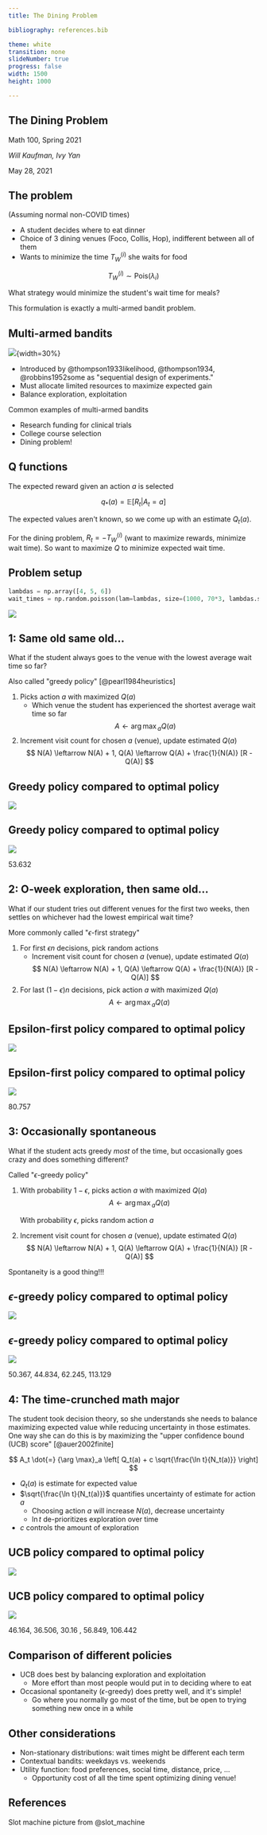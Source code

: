 ```yaml
---
title: The Dining Problem

bibliography: references.bib

theme: white
transition: none
slideNumber: true
progress: false
width: 1500
height: 1000

---
```


## The Dining Problem

<style>
.reveal h1, .reveal h2, .reveal h3, .reveal h4, .reveal h5 {
  text-transform: none;
}
</style>

Math 100, Spring 2021

_Will Kaufman, Ivy Yan_

May 28, 2021


<!-- ```python
import numpy as np
import matplotlib.pyplot as plt
```


```python
plt.rcParams['figure.dpi'] = 150  # 72
``` -->

## The problem

(Assuming normal non-COVID times)

- A student decides where to eat dinner
- Choice of 3 dining venues (Foco, Collis, Hop), indifferent between all of them
- Wants to minimize the time $T_W^{(i)}$ she waits for food

$$
T_W^{(i)} \sim \text{Pois}(\lambda_i)
$$

What strategy would minimize the student's wait time for meals?

This formulation is exactly a multi-armed bandit problem.

## Multi-armed bandits

![](graphics/slot-machine.jpg){width=30%}

- Introduced by @thompson1933likelihood, @thompson1934, @robbins1952some as "sequential design of experiments."
- Must allocate limited resources to maximize expected gain
- Balance exploration, exploitation

Common examples of multi-armed bandits

- Research funding for clinical trials
- College course selection
- Dining problem!

<!-- # Multi-armed bandit formulation

TODO fill this in -->

## Q functions

The expected reward given an action $a$ is selected

$$
q_*(a) = \mathbb{E}[R_t | A_t = a]
$$

The expected values aren't known, so we come up with an estimate $Q_t(a)$.

For the dining problem, $R_t = -T_W^{(i)}$ (want to maximize rewards, minimize wait time). So want to maximize $Q$ to minimize expected wait time.

## Problem setup


```python
lambdas = np.array([4, 5, 6])
wait_times = np.random.poisson(lam=lambdas, size=(1000, 70*3, lambdas.size))
```


<!-- ```python
plt.plot(wait_times[0, :, 0], marker='o', linestyle='none', alpha=.5, label='Foco')
plt.plot(wait_times[0, :, 1], marker='o', linestyle='none', alpha=.5, label='Hop')
plt.plot(wait_times[0, :, 2], marker='o', linestyle='none', alpha=.5, label='Collis')
plt.legend()
plt.title('Wait times (simulation 0)')
plt.xlabel('Day')
plt.ylabel('Wait time (minutes)')

plt.show()
``` -->


    
![](output_10_0.png)
    


## 1: Same old same old...

What if the student always goes to the venue with the lowest average wait time so far?

Also called "greedy policy" [@pearl1984heuristics]

1. Picks action $a$ with maximized $Q(a)$
    - Which venue the student has experienced the shortest average wait time so far
    $$
    A \leftarrow {\arg \max}_a Q(a)
    $$
2. Increment visit count for chosen $a$ (venue), update estimated $Q(a)$
    $$
    N(A) \leftarrow N(A) + 1, Q(A) \leftarrow Q(A)  + \frac{1}{N(A)} [R - Q(A)]
    $$



<!-- ```python
chosen_wait_times = np.zeros((wait_times.shape[0], 70*3))
extra_time = np.zeros((wait_times.shape[0], 70*3))
```


```python
for _ in range(wait_times.shape[0]):
    N = np.zeros((3,))
    Q_estimate = np.zeros((3,))
    actions = np.zeros((wait_times.shape[1],), dtype=int)
    for i in range(wait_times.shape[1]):
        a = Q_estimate.argmin()
        actions[i] = a
        w = wait_times[_, i, a]
        chosen_wait_times[_, i] = w
        N[a] += 1
        Q_estimate[a] = Q_estimate[a] + 1/N[a]*(w - Q_estimate[a])
    extra_time[_, :] = chosen_wait_times[_, :] - wait_times[_, :, lambdas.argmin()]
```


```python
plt.plot(extra_time.cumsum(axis=1).T, color='k', alpha=.1)
plt.xlabel('Day')
plt.ylabel('Cumulative extra time waited vs. optimal policy')
plt.show()
``` -->


## Greedy policy compared to optimal policy

    
![](output_14_0.png)
    

## Greedy policy compared to optimal policy

<!-- ```python
plt.plot(extra_time.cumsum(axis=1).mean(axis=0), color='k')
plt.xlabel('Day')
plt.ylabel('Cumulative extra time waited vs. optimal policy')
plt.title('Mean cumulative time waited for 100 simulations')
plt.show()
``` -->


    
![](output_15_0.png)
    




<!-- ```python
extra_time.sum(axis=1).mean()
``` -->


53.632





## 2: O-week exploration, then same old...

What if our student tries out different venues for the first two weeks, then settles on whichever had the lowest empirical wait time?

More commonly called "$\epsilon$-first strategy"

1. For first $\epsilon n$ decisions, pick random actions
    - Increment visit count for chosen $a$ (venue), update estimated $Q(a)$
    $$
    N(A) \leftarrow N(A) + 1, Q(A) \leftarrow Q(A)  + \frac{1}{N(A)} [R - Q(A)]
    $$
2. For last $(1-\epsilon)n$ decisions, pick action $a$ with maximized $Q(a)$
    $$
    A \leftarrow {\arg \max}_a Q(a)
    $$



<!-- ```python
chosen_wait_times = np.zeros((wait_times.shape[0], 70*3))
extra_time = np.zeros((wait_times.shape[0], 70*3))
```


```python
for _ in range(wait_times.shape[0]):
    random_picks = np.random.randint(3, size=(14,))
    random_picks = np.eye(3, dtype=int)[random_picks]
    chosen_wait_times_0 = wait_times[_, :14, :] * random_picks
    Q_estimate = chosen_wait_times_0.sum(axis=0) / random_picks.sum(axis=0)
    remaining_wait_times = wait_times[_, 14:, Q_estimate.argmin()]
    chosen_wait_times[_, :] = np.concatenate(
        [chosen_wait_times_0.sum(axis=1),
         remaining_wait_times],
        axis=0
    )
    extra_time[_, :] = chosen_wait_times[_, :] - wait_times[_, :, lambdas.argmin()]
```

    <ipython-input-35-0ee9f1893331>:5: RuntimeWarning: invalid value encountered in true_divide
      Q_estimate = chosen_wait_times_0.sum(axis=0) / random_picks.sum(axis=0)


-->

## Epsilon-first policy compared to optimal policy


<!--
```python
plt.plot(extra_time.cumsum(axis=1).T, color='k', alpha=.1)
plt.xlabel('Day')
plt.ylabel('Cumulative extra time waited vs. optimal policy')
plt.show()
``` -->


    
![](output_20_0.png)
    


## Epsilon-first policy compared to optimal policy



<!-- ```python
y = extra_time.cumsum(axis=1).mean(axis=0)
plt.plot(y, color='k')
plt.vlines(x=14, ymin=0, ymax=y.max(), color='k', linestyle='dashed')
plt.xlabel('Day')
plt.ylabel('Cumulative extra time waited vs. optimal policy')
plt.title('Mean cumulative time waited for 100 simulations')
plt.show()
``` -->


    
![](output_21_0.png)
    


80.757


## 3: Occasionally spontaneous

What if the student acts greedy _most_ of the time, but occasionally goes crazy and does something different?

Called "$\epsilon$-greedy policy"

1. With probability $1-\epsilon$, picks action $a$ with maximized $Q(a)$
    $$
    A \leftarrow {\arg \max}_a Q(a)
    $$
    
    With probability $\epsilon$, picks random action $a$
    
2. Increment visit count for chosen $a$ (venue), update estimated $Q(a)$
    $$
    N(A) \leftarrow N(A) + 1, Q(A) \leftarrow Q(A)  + \frac{1}{N(A)} [R - Q(A)]
    $$

Spontaneity is a good thing!!!


<!-- ```python
epsilon_array = np.array([.01, .05, .2, .5])
```


```python
chosen_wait_times = np.zeros((epsilon_array.shape[0], wait_times.shape[0], 70*3))
extra_time = np.zeros((epsilon_array.shape[0], wait_times.shape[0], 70*3))
```


```python
for e_ind, epsilon in enumerate(epsilon_array):
    for _ in range(wait_times.shape[0]):
        N = np.zeros((3,))
        Q_estimate = np.zeros((3,))
        actions = np.zeros((wait_times.shape[1],), dtype=int)
        for i in range(wait_times.shape[1]):
            if np.random.rand() > epsilon:
                a = Q_estimate.argmin()
            else:
                a = np.random.choice(Q_estimate.size)
            actions[i] = a
            w = wait_times[_, i, a]
            chosen_wait_times[e_ind, _, i] = w
            N[a] += 1
            Q_estimate[a] = Q_estimate[a] + 1/N[a]*(w - Q_estimate[a])
        extra_time[e_ind, _, :] = chosen_wait_times[e_ind, _, :] - wait_times[_, :, lambdas.argmin()]
``` -->


## $\epsilon$-greedy policy compared to optimal policy


<!-- ```python
plt.plot(extra_time[0, ...].cumsum(axis=1).T, color='k', alpha=.1)
plt.xlabel('Day')
plt.ylabel('Cumulative extra time waited vs. optimal policy')
plt.title(fr'$\epsilon$={epsilon_array[0]}')
plt.show()
``` -->


    
![](output_27_0.png)
    


## $\epsilon$-greedy policy compared to optimal policy


<!-- ```python
for e_ind, epsilon in enumerate(epsilon_array):
    plt.plot(extra_time[e_ind, ...].cumsum(axis=1).mean(axis=0), label=fr'$\epsilon$={epsilon}')
plt.xlabel('Day')
plt.ylabel('Cumulative extra time waited vs. optimal policy')
plt.title('Mean cumulative time waited for 100 simulations')
plt.legend()
plt.show()
``` -->


    
![](output_28_0.png)
    

50.367,  44.834,  62.245, 113.129

<!-- ```python
extra_time.sum(axis=2).mean(axis=1)
``` -->





## 4: The time-crunched math major

The student took decision theory, so she understands she needs to balance maximizing expected value while reducing uncertainty in those estimates. One way she can do this is by maximizing the "upper confidence bound (UCB) score" [@auer2002finite]

$$
A_t \dot{=} {\arg \max}_a \left[ Q_t(a) + c \sqrt{\frac{\ln t}{N_t(a)}} \right]
$$

- $Q_t(a)$ is estimate for expected value
- $\sqrt{\frac{\ln t}{N_t(a)}}$ quantifies uncertainty of estimate for action $a$
    - Choosing action $a$ will increase $N(a)$, decrease uncertainty
    - $\ln t$ de-prioritizes exploration over time
- $c$ controls the amount of exploration


<!-- ```python
c_array = np.array([.5, 1, 2, 4, 8])
```


```python
chosen_wait_times = np.zeros((c_array.shape[0], wait_times.shape[0], 70*3))
extra_time = np.zeros((c_array.shape[0], wait_times.shape[0], 70*3))
```


```python
for c_ind, c in enumerate(c_array):
    for _ in range(wait_times.shape[0]):
        N = np.zeros((3,))
        Q_estimate = np.zeros((3,))
        actions = np.zeros((wait_times.shape[1],), dtype=int)
        for i in range(wait_times.shape[1]):
            ucb_score = -Q_estimate + c * np.sqrt(np.log(i + 1) / (N + 1e-100))
            a = ucb_score.argmax()
            actions[i] = a
            w = wait_times[_, i, a]
            chosen_wait_times[c_ind, _, i] = w
            N[a] += 1
            Q_estimate[a] = Q_estimate[a] + 1/N[a]*(w - Q_estimate[a])
        extra_time[c_ind, _, :] = chosen_wait_times[c_ind, _, :] - wait_times[_, :, lambdas.argmin()]
``` -->


## UCB policy compared to optimal policy


<!-- ```python
plt.plot(extra_time[0, ...].cumsum(axis=1).T, color='k', alpha=.1)
plt.xlabel('Day')
plt.ylabel('Cumulative extra time waited vs. optimal policy')
plt.title(f'c={c_array[0]}')
plt.show()
``` -->


    
![](output_34_0.png)
    


## UCB policy compared to optimal policy



<!-- ```python
for c_ind, c in enumerate(c_array):
    plt.plot(extra_time[c_ind, ...].cumsum(axis=1).mean(axis=0), label=f'c={c}')
plt.xlabel('Day')
plt.ylabel('Cumulative extra time waited vs. optimal policy')
plt.title('Mean cumulative time waited for 100 simulations')
plt.legend()
plt.show()
``` -->


    
![](output_35_0.png)
    


46.164,  36.506,  30.16 ,  56.849, 106.442

<!-- ```python
extra_time.sum(axis=2).mean(axis=1)
``` -->




## Comparison of different policies

- UCB does best by balancing exploration and exploitation
    - More effort than most people would put in to deciding where to eat
- Occasional spontaneity ($\epsilon$-greedy) does pretty well, and it's simple!
    - Go where you normally go most of the time, but be open to trying something new once in a while

## Other considerations

- Non-stationary distributions: wait times might be different each term
- Contextual bandits: weekdays vs. weekends
- Utility function: food preferences, social time, distance, price, ...
    - Opportunity cost of all the time spent optimizing dining venue!

## References

Slot machine picture from @slot_machine
